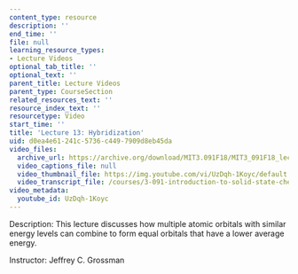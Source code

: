 ```yaml
---
content_type: resource
description: ''
end_time: ''
file: null
learning_resource_types:
- Lecture Videos
optional_tab_title: ''
optional_text: ''
parent_title: Lecture Videos
parent_type: CourseSection
related_resources_text: ''
resource_index_text: ''
resourcetype: Video
start_time: ''
title: 'Lecture 13: Hybridization'
uid: d0ea4e61-241c-5736-c449-7909d8eb45da
video_files:
  archive_url: https://archive.org/download/MIT3.091F18/MIT3_091F18_lec13_300k.mp4
  video_captions_file: null
  video_thumbnail_file: https://img.youtube.com/vi/UzDqh-1Koyc/default.jpg
  video_transcript_file: /courses/3-091-introduction-to-solid-state-chemistry-fall-2018/1d9190aff236e541a511ed2810954a9b_UzDqh-1Koyc.pdf
video_metadata:
  youtube_id: UzDqh-1Koyc
---
```


Description: This lecture discusses how multiple atomic orbitals with similar energy levels can combine to form equal orbitals that have a lower average energy.

Instructor: Jeffrey C. Grossman